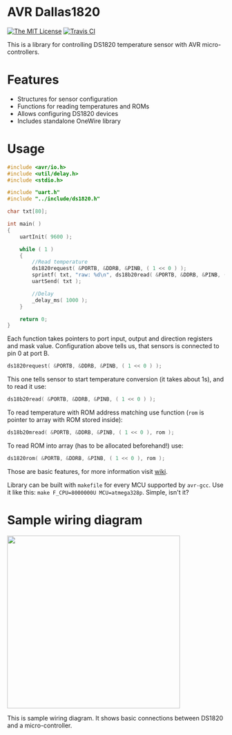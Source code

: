 # AVR Dallas1820

[![The MIT License](https://img.shields.io/badge/license-MIT-orange.svg?style=flat-square)](http://opensource.org/licenses/MIT) [![Travis CI](https://img.shields.io/travis/Jacajack/avr-ds1820.svg?style=flat-square)](https://travis-ci.org/Jacajack/avr-ds1820)

This is a library for controlling DS1820 temperature sensor with AVR micro-controllers.

# Features
 - Structures for sensor configuration
 - Functions for reading temperatures and ROMs
 - Allows configuring DS1820 devices
 - Includes standalone OneWire library

# Usage

```c
#include <avr/io.h>
#include <util/delay.h>
#include <stdio.h>

#include "uart.h"
#include "../include/ds1820.h"

char txt[80];

int main( )
{
	uartInit( 9600 );

	while ( 1 )
	{
		//Read temperature
		ds1820request( &PORTB, &DDRB, &PINB, ( 1 << 0 ) );
		sprintf( txt, "raw: %d\n", ds18b20read( &PORTB, &DDRB, &PINB, ( 1 << 0 ) ) );
		uartSend( txt );

		//Delay
		_delay_ms( 1000 );
	}

	return 0;
}
```

Each function takes pointers to port input, output and direction registers and mask value. Configuration above tells us, that sensors is connected to pin 0 at port B.

```c
ds1820request( &PORTB, &DDRB, &PINB, ( 1 << 0 ) );
```

This one tells sensor to start temperature conversion (it takes about 1s), and to read it use:

```c
ds18b20read( &PORTB, &DDRB, &PINB, ( 1 << 0 ) );
```

To read temperature with ROM address matching use function (`rom` is pointer to array with ROM stored inside):

```c
ds18b20mread( &PORTB, &DDRB, &PINB, ( 1 << 0 ), rom );
```

To read ROM into array (has to be allocated beforehand!) use:

```c
ds1820rom( &PORTB, &DDRB, &PINB, ( 1 << 0 ), rom );
```

Those are basic features, for more information visit [wiki](https://github.com/Jacajack/avr-dallas1820/wiki).

Library can be built with `makefile` for every MCU supported by `avr-gcc`.
Use it like this: `make F_CPU=8000000U MCU=atmega328p`. Simple, isn't it?

# Sample wiring diagram
<img src="http://i.imgur.com/hVe0f9P.png" height=400px></img>

This is sample wiring diagram. It shows basic connections between DS1820 and a micro-controller.
